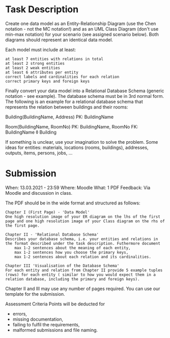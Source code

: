 # Task Description

Create one data model as an Entity-Relationship Diagram (use the Chen notation - not the MC notation!) and as an UML Class Diagram (don't use min-max notation) for your scenario (see assigned scenario below). Both diagrams should represent an identical data model. 


Each model must include at least:  

    at least 7 entities with relations in total 
    at least 2 strong entities 
    at least 2 weak entities 
    at least 6 attributes per entity 
    correct labels and cardinalities for each relation 
    correct primary keys and foreign keys 


Finally convert your data model into a Relational Database Schema (generic notation - see example). The database schema must be in 3rd normal form. The following is an example for a relational database schema that represents the relation between buildings and their rooms:

Building(BuildingName, Address)
PK: BuildingName

Room(BuildingName, RoomNo)
PK: BuildingName, RoomNo
FK: BuildingName ◊ Building


If something is unclear, use your imagination to solve the problem. Some ideas for entities: materials, locations (rooms, buildings), addresses, outputs, items, persons, jobs, … 

# Submission

When: 13.03.2021 - 23:59
Where: Moodle
What: 1 PDF
Feedback: Via Moodle and discussion in class.


The PDF should be in the wide format and structured as follows:

    Chapter I (First Page) - 'Data Model'
    One high resolution image of your ER diagram on the lhs of the first page and one high resolution image of your Class diagram on the rhs of the first page.

    Chapter II - 'Relational Database Schema' 
    Describes your database schema, i.e. your entities and relations in the format described under the task description. Futhermore document
        max 1-2 sentences about the meaning of each entity, 
        max 1-2 sentences how you choose the primary keys,
        max 1-2 sentences about each relation and its cardinalities.

    Chapter III 'Visualisation of the Database Schema'
    For each entity and relation from Chapter II provide 5 example tuples (rows) for each entity ( similar to how you would expect them in a relation database, including the primary and foreign keys). 

Chapter II and III may use any number of pages required. You can use our template for the submission.

Assessment Criteria
Points will be deducted for
* errors,
* missing documentation,
* failing to fulfil the requirements,
* malformed submissions and file naming. 